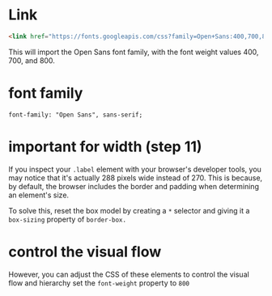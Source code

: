 # Link
```html
<link href="https://fonts.googleapis.com/css?family=Open+Sans:400,700,800" rel="stylesheet">
```
This will import the Open Sans font family, with the font weight values 400, 700, and 800.


# font family 
`font-family: "Open Sans", sans-serif;`

# important for width (step 11)
If you inspect your `.label` element with your browser's developer tools, you may notice that it's actually 288 pixels wide instead of 270. This is because, by default, the browser includes the border and padding when determining an element's size.

To solve this, reset the box model by creating a `*` selector and giving it a `box-sizing` property of `border-box.`




# control the visual flow
However, you can adjust the CSS of these elements to control the visual flow and hierarchy
set the `font-weight` property to `800`

